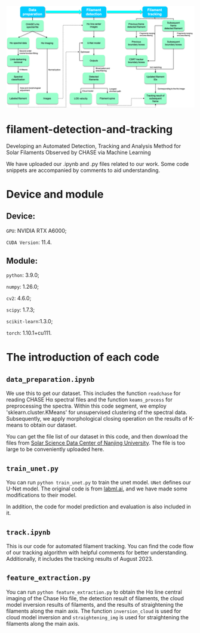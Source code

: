 ![flowchat](./figures/fig1.png)

# filament-detection-and-tracking
Developing an Automated Detection, Tracking and Analysis Method for Solar Filaments Observed by CHASE via Machine Learning

We have uploaded our .ipynb and .py files related to our work. Some code snippets are accompanied by comments to aid understanding.

# Device and module 

## Device:
`GPU`: NVIDIA RTX A6000;

`CUDA Version`: 11.4.

## Module:
`python`: 3.9.0;

`numpy`: 1.26.0;

`cv2`: 4.6.0;

`scipy`: 1.7.3;

`scikit-learn`:1.3.0;

`torch`: 1.10.1+cu111.

# The introduction of each code

## `data_preparation.ipynb`
We use this to get our dataset. This includes the function `readchase` for reading CHASE Hα spectral files and the function `keams_process` for preprocessing the spectra. Within this code segment, we employ 'sklearn.cluster.KMeans' for unsupervised clustering of the spectral data. Subsequently, we apply morphological closing operation on the results of K-means to obtain our dataset.

You can get the file list of our dataset in this code, and then download the files from [Solar Science Data Center of Nanjing University](https://ssdc.nju.edu.cn/NdchaseSatellite). The file is too large to be conveniently uploaded here.

## `train_unet.py`
You can run `python train_unet.py` to train the unet model. `UNet` defines our U-Net model. The original code is from [labml.ai](https://nn.labml.ai/unet/index.html), and we have made some modifications to their model. 

In addition, the code for model prediction and evaluation is also included in it.

## `track.ipynb`
This is our code for automated filament tracking. You can find the code flow of our tracking algorithm with helpful comments for better understanding. Additionally, it includes the tracking results of August 2023.

## `feature_extraction.py`
You can run `python feature_extraction.py` to obtain the Hα line central imaging of the Chase Hα file, the detection result of filaments, the cloud model inversion results of filaments, and the results of straightening the filaments along the main axis. The function `inversion_cloud` is used for cloud model inversion and `straightening_img` is used for straightening the filaments along the main axis.
